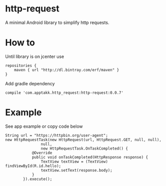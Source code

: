 # http-request

A minimal Android library to simplify http requests.

# How to

Until library is on jcenter use
```
repositories {
    maven { url "http://dl.bintray.com/erf/maven" }
}
```

Add gradle dependency
```
compile 'com.apptakk.http_request:http-request:0.0.7'
```

# Example
See app example or copy code below
```
String url = "https://httpbin.org/user-agent";
new HttpRequestTask(new HttpRequest(url, HttpRequest.GET, null, null),
                null,
                new HttpRequestTask.OnTaskCompleted() {
            @Override
            public void onTaskCompleted(HttpResponse response) {
                TextView textView = (TextView) findViewById(R.id.hello);
                textView.setText(response.body);
            }
        }).execute();
```

